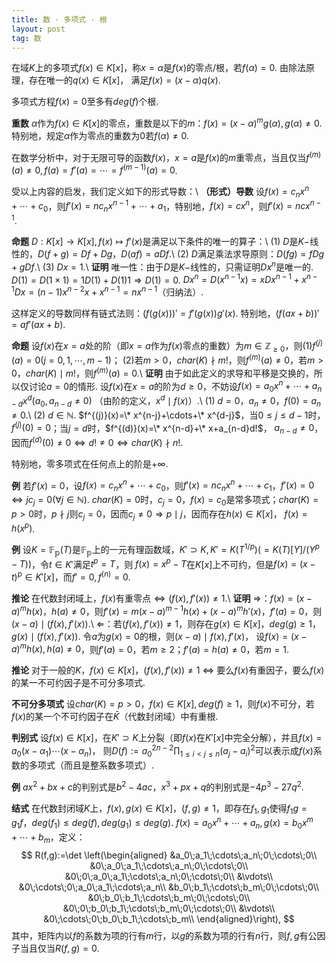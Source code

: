 ```yaml
---
title: 数 · 多项式 · 根
layout: post
tag: 数
---
```


在域$K$上的多项式$f(x)\in K[x]$，称$x=\alpha$是$f(x)$的零点/根，若$f(\alpha)=0$. 由除法原理，存在唯一的$q(x)\in K[x]$，
满足$f(x)=(x-\alpha)q(x)$.

多项式方程$f(x)=0$至多有$deg(f)$个根.

**重数**  $\alpha$作为$f(x)\in K[x]$的零点，重数是以下的$m$：$f(x)=(x-\alpha)^mg(\alpha), g(\alpha)\ne 0$.
特别地，规定$\alpha$作为零点的重数为$0$若$f(\alpha)\ne 0$.

在数学分析中，对于无限可导的函数$f(x)$，$x=a$是$f(x)$的$m$重零点，当且仅当$f^{(m)}(a)\ne 0,f(a)=f'(a)=\cdots=f^{(m-1)}(a)=0$.

受以上内容的启发，我们定义如下的形式导数：\\
**（形式）导数**  设$f(x)=c_nx^n+\cdots+c_0$，则$f'(x)=nc_nx^{n-1}+\cdots+a_1$，特别地，$f(x)=cx^n$，则$f'(x)=ncx^{n-1}$.

**命题** $D:K[x]\rightarrow K[x], f(x)\mapsto f'(x)$是满足以下条件的唯一的算子：\\
(1) $D$是$K-$线性的，$D(f+g)=Df+Dg$，$D(af)=aDf$.\\
(2) $D$满足乘法求导原则：$D(fg)=fDg+gDf$.\\
(3) $Dx=1$.\\
**证明** 唯一性：由于$D$是$K-$线性的，只需证明$Dx^n$是唯一的. $D(1)=D(1\times 1)=1D(1)+D(1)1\Rightarrow D(1)=0$.
$Dx^n=D(x^{n-1}x)=xDx^{n-1}+x^{n-1}Dx=(n-1)x^{n-2}x+x^{n-1}=nx^{n-1}$（归纳法）.

这样定义的导数同样有链式法则：$(f(g(x)))'=f'(g(x))g'(x)$. 特别地，$(f(ax+b))'=af'(ax+b)$.

**命题** 设$f(x)$在$x=a$处的阶（即$x=a$作为$f(x)$零点的重数）为$m\in \mathbb{Z}_{\ge0}$，则(1)$f^{(j)}(a)=0(j=0,1,\cdots,m-1)$；
(2)若$m>0$，$char(K)\nmid m!$，则$f^{(m)}(a)\ne 0$，若$m>0$，$char(K)\mid m!$，则$f^{(m)}(a)= 0$.\\
**证明** 由于如此定义的求导和平移是交换的，所以仅讨论$a=0$的情形. 设$f(x)$在$x=a$的阶为$d\ge 0$，不妨设$f(x)=a_0x^n+\cdots+a_{n-d}x^d(a_0,a_{n-d}\ne0)$
（由阶的定义，$x^d\mid f(x)$）.\\
(1) $d=0$，$a_n\ne 0$，$f(0)=a_n\ne0$.\\
(2) $d\in \mathbb{N}$. $f^{(j)}(x)=\* x^{n-j}+\cdots+\* x^{d-j}$，当$0\le j\le d-1$时，$f^{(j)}(0)=0$；当$j=d$时，$f^{(d)}(x)=\* x^{n-d}+\* x+a_{n-d}d!$，
$a_{n-d}\ne 0$，因而$f^{(d)}(0)\ne0\Leftrightarrow d!\ne 0 \Leftrightarrow char(K)\nmid n!$.

特别地，零多项式在任何点上的阶是$+\infty$.

**例** 若$f'(x)=0$，设$f(x)=c_nx^n+\cdots+c_0$，则$f'(x)=nc_nx^n+\cdots+c_1$，$f'(x)=0\Leftrightarrow jc_j=0(\forall j\in \mathbb{N})$.
$char(K)=0$时，$c_j=0$，$f(x)=c_0$是常多项式；$char(K)=p>0$时，$p\nmid j$则$c_j=0$，因而$c_j\ne 0\Rightarrow p\mid j$，因而存在$h(x)\in K[x]$，
$f(x)=h(x^p)$.

**例** 设$K=\mathbb{F_p}(T)$是$\mathbb{F_p}$上的一元有理函数域，$K'\supset K,K'=K(T^{1/p})(=K(T)[Y]/(Y^p-T))$，令$t\in K'$满足$t^p=T$，则
$f(x)=x^p-T$在$K[x]$上不可约，但是$f(x)=(x-t)^p\in K'[x]$，而$f'=0,f^{(n)}=0$.

**推论** 在代数封闭域上，$f(x)$有重零点$\Leftrightarrow(f(x),f'(x))\ne 1$.\\
**证明** $\Rightarrow$：$f(x)=(x-a)^m h(x)$，$h(a)\ne0$，则$f'(x)=m(x-a)^{m-1}h(x)+(x-a)^mh'(x)$，$f'(a)=0$，则$(x-a)\mid (f(x),f'(x))$.\\
$\Leftarrow$：若$(f(x),f'(x))\ne1$，则存在$g(x)\in K[x]$，$deg(g)\ge 1$，$g(x)\mid (f(x),f'(x))$. 令$a$为$g(x)=0$的根，则$(x-a)\mid f(x),f'(x)$，
设$f(x)=(x-a)^mh(x),h(a)\ne0$，则$f'(a)=0$，若$m\ge 2$；$f'(a)=h(a)\ne 0$，若$m=1$.

**推论** 对于一般的$K$，$f(x)\in K[x]$，$(f(x),f'(x))\ne 1$ $\Leftrightarrow$ 要么$f(x)$有重因子，要么$f(x)$的某一不可约因子是不可分多项式.

**不可分多项式** 设$char(K)=p>0$，$f(x)\in K[x],deg(f)\ge 1$，则$f(x)$不可分，若$f(x)$的某一个不可约因子在$\bar{K}$（代数封闭域）中有重根.

**判别式** 设$f(x)\in K[x]$，在$K'\supset K$上分裂（即$f(x)$在$K'[x]$中完全分解），并且$f(x)=a_0(x-\alpha_1)\cdots(x-\alpha_n)$，
则$D(f):=a_0^{2n-2}\prod_{1\le i<j\le n}(a_j-a_i)^2$可以表示成$f(x)$系数的多项式（而且是整系数多项式）.

**例** $ax^2+bx+c$的判别式是$b^2-4ac$，$x^3+px+q$的判别式是$-4p^3-27q^2$.

**结式** 在代数封闭域$K$上，$f(x),g(x)\in K[x]$，$(f,g)\ne 1$，即存在$f_1,g_1$使得$f_1g=g_1f$，$deg(f_1)\le deg(f),deg(g_1)\le deg(g)$.
$f(x)=a_0x^n+\cdots+a_n,g(x)=b_0x^m+\cdots+b_m$，定义：
$$
R(f,g):=\det \left(\begin{aligned}
&a_0\;a_1\;\cdots\;a_n\;0\;\cdots\;0\\
&0\;a_0\;a_1\;\cdots\;a_n\;0\;\cdots\;0\\
&0\;0\;a_0\;a_1\;\cdots\;a_n\;0\;\cdots\;0\\
&\vdots\\
&0\;\cdots\;0\;a_0\;a_1\;\cdots\;a_n\\
&b_0\;b_1\;\cdots\;b_m\;0\;\cdots\;0\\
&0\;b_0\;b_1\;\cdots\;b_m\;0\;\cdots\;0\\
&0\;0\;b_0\;b_1\;\cdots\;b_m\;0\;\cdots\;0\\
&\vdots\\
&0\;\cdots\;0\;b_0\;b_1\;\cdots\;b_m\\
\end{aligned}\right),
$$
其中，矩阵内以$f$的系数为项的行有$m$行，以$g$的系数为项的行有$n$行，则$f,g$有公因子当且仅当$R(f,g)=0$.
